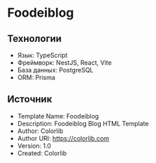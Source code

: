 # Foodeiblog

## Технологии
- Язык: TypeScript
- Фреймворк: NestJS, React, Vite
- База данных: PostgreSQL
- ORM: Prisma
  
## Источник
- Template Name: Foodeiblog
- Description:  Foodeiblog Blog HTML Template
- Author: Colorlib
- Author URI: https://colorlib.com
- Version: 1.0
- Created: Colorlib
